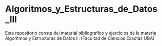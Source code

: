 # Algoritmos_y_Estructuras_de_Datos_III
Este repositorio consta del material bibliografico y ejercicios de la materia Algoritmos y Estructuras de Datos III (Facultad de Ciencias Exactas UBA)
